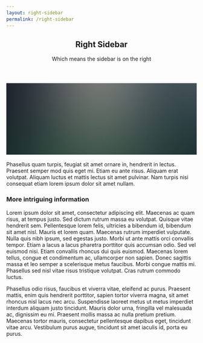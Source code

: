 ```yaml
---
layout: right-sidebar
permalink: /right-sidebar
---
```

<article>
  <header class="major">
    <h2>Right Sidebar</h2>
    <p>Which means the sidebar is on the right</p>
  </header>

  <span class="image featured"><img src="images/pic08.jpg" alt="" /></span>

  <p>Phasellus quam turpis, feugiat sit amet ornare in, hendrerit in lectus.
  Praesent semper mod quis eget mi. Etiam eu ante risus. Aliquam erat volutpat.
  Aliquam luctus et mattis lectus sit amet pulvinar. Nam turpis nisi
  consequat etiam lorem ipsum dolor sit amet nullam.</p>

  <h3>More intriguing information</h3>
  <p>Lorem ipsum dolor sit amet, consectetur adipiscing elit. Maecenas ac quam risus, at tempus
  justo. Sed dictum rutrum massa eu volutpat. Quisque vitae hendrerit sem. Pellentesque lorem felis,
  ultricies a bibendum id, bibendum sit amet nisl. Mauris et lorem quam. Maecenas rutrum imperdiet
  vulputate. Nulla quis nibh ipsum, sed egestas justo. Morbi ut ante mattis orci convallis tempor.
  Etiam a lacus a lacus pharetra porttitor quis accumsan odio. Sed vel euismod nisi. Etiam convallis
  rhoncus dui quis euismod. Maecenas lorem tellus, congue et condimentum ac, ullamcorper non sapien.
  Donec sagittis massa et leo semper a scelerisque metus faucibus. Morbi congue mattis mi.
  Phasellus sed nisl vitae risus tristique volutpat. Cras rutrum commodo luctus.</p>

  <p>Phasellus odio risus, faucibus et viverra vitae, eleifend ac purus. Praesent mattis, enim
  quis hendrerit porttitor, sapien tortor viverra magna, sit amet rhoncus nisl lacus nec arcu.
  Suspendisse laoreet metus ut metus imperdiet interdum aliquam justo tincidunt. Mauris dolor urna,
  fringilla vel malesuada ac, dignissim eu mi. Praesent mollis massa ac nulla pretium pretium.
  Maecenas tortor mauris, consectetur pellentesque dapibus eget, tincidunt vitae arcu.
  Vestibulum purus augue, tincidunt sit amet iaculis id, porta eu purus.</p>
</article>
